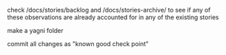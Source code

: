 <strikethrough>check /docs/stories/backlog and /docs/stories-archive/ to see if any of these observations are already accounted for in any of the existing stories</strikethrough>

make a yagni folder

 commit all changes as "known good check point"

